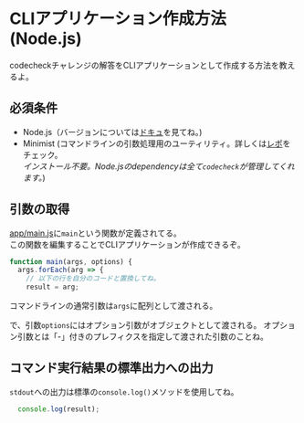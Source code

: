 # CLIアプリケーション作成方法 (Node.js)

codecheckチャレンジの解答をCLIアプリケーションとして作成する方法を教えるよ。

## 必須条件

- Node.js（バージョンについては[ドキュ](https://code-check.github.io/docs/ja/reference_users/#serverside-language-and-tool-versions)を見てね。)
- Minimist (コマンドラインの引数処理用のユーティリティ。詳しくは[レポ](https://github.com/substack/minimist)をチェック。  
  *インストール不要。Node.jsのdependencyは全て`codecheck`が管理してくれます。*)

## 引数の取得

[app/main.js](app/main.js)に`main`という関数が定義されてる。  
この関数を編集することでCLIアプリケーションが作成できるぞ。

``` js
function main(args, options) {
  args.forEach(arg => {
    // 以下の行を自分のコードと置換してね。
    result = arg;
```

コマンドラインの通常引数は`args`に配列として渡される。  

で、引数`options`にはオプション引数がオブジェクトとして渡される。
オプション引数とは「-」付きのプレフィクスを指定して渡された引数のことね。

## コマンド実行結果の標準出力への出力
`stdout`への出力は標準の`console.log()`メソッドを使用してね。

``` js
  console.log(result);
```
